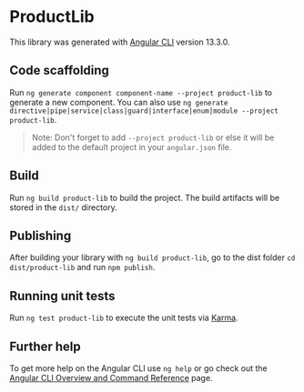 # ProductLib

This library was generated with [Angular CLI](https://github.com/angular/angular-cli) version 13.3.0.

## Code scaffolding

Run `ng generate component component-name --project product-lib` to generate a new component. You can also use `ng generate directive|pipe|service|class|guard|interface|enum|module --project product-lib`.
> Note: Don't forget to add `--project product-lib` or else it will be added to the default project in your `angular.json` file. 

## Build

Run `ng build product-lib` to build the project. The build artifacts will be stored in the `dist/` directory.

## Publishing

After building your library with `ng build product-lib`, go to the dist folder `cd dist/product-lib` and run `npm publish`.

## Running unit tests

Run `ng test product-lib` to execute the unit tests via [Karma](https://karma-runner.github.io).

## Further help

To get more help on the Angular CLI use `ng help` or go check out the [Angular CLI Overview and Command Reference](https://angular.io/cli) page.
